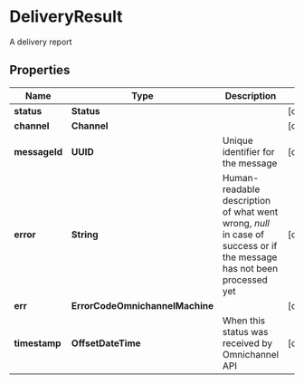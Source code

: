 

# DeliveryResult

A delivery report

## Properties

| Name | Type | Description | Notes |
|------------ | ------------- | ------------- | -------------|
|**status** | **Status** |  |  [optional] |
|**channel** | **Channel** |  |  [optional] |
|**messageId** | **UUID** | Unique identifier for the message |  [optional] |
|**error** | **String** | Human-readable description of what went wrong, *null* in case of success or if the message has not been processed yet |  [optional] |
|**err** | **ErrorCodeOmnichannelMachine** |  |  [optional] |
|**timestamp** | **OffsetDateTime** | When this status was received by Omnichannel API |  [optional] |



